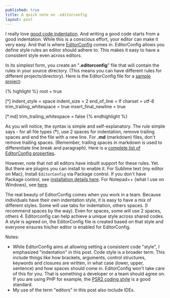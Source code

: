 ```yaml
---
published: true
title: A quick note on .editorconfig
layout: post
---
```

I really love [good code indentation](http://obem.be/2012/09/29/code-indention-it-is-this-simple.html). And writing a good code starts from a good indentation. While this is a conscious effort, your editor can make it very easy. And that is where [EditorConfig](http://editorconfig.org/) comes in. EditorConfig allows you define style rules an editor should adhere to. This makes it easy to have a consistent style even across editors.

In its simplest form, you create an "**.editorconfig**" file that will contain the rules in your source directory. (This means you can have different rules for different projects/directory). Here is the EditorConfig file for a [sample project](https://github.com/kehers/fave):

{% highlight %}
root = true

[*]
indent_style = space
indent_size = 2
end_of_line = lf
charset = utf-8
trim_trailing_whitespace = true
insert_final_newline = true

[*.md]
trim_trailing_whitespace = false
{% endhighlight %}

As you will notice, the syntax is simple and self-explanatory. The rule simple says - for all file types (__*__), use 2 spaces for indentation, remove trailing spaces and end the file with a new line. For **.md** (markdown) files, don't remove trailing spaces. (Remember, trailing spaces in markdown is used to differentiate line break and paragraph). Here is a [complete list of EditorConfig properties](https://github.com/editorconfig/editorconfig/wiki/EditorConfig-Properties).

However, note that not all editors have inbuilt support for these rules. Yet. But there are plugins you can install to enable it. For Sublime text (my editor on Mac), Install ```EditorConfig``` via Package control. If you don't have Package control, see [installation details here](https://packagecontrol.io/installation). For Notepad++ (what I use on Windows), see [here](https://github.com/editorconfig/editorconfig-notepad-plus-plus#readme).

The real beauty of EditorConfig comes when you work in a team. Because individuals have their own indentation style, it is easy to have a mix of different styles. Some will use tabs for indentation, others spaces. (I recommend spaces by the way). Even for spaces, some will use 2 spaces, others 4. Editorconfig can help achieve a unique style across shared codes. A style is agreed on, the EditorConfig file is created based on that style and everyone ensures his/her editor is enabled for EditorConfig.

Notes:

- While EditorConfig aims at allowing setting a consistent code "style", I emphasized "indentation" in this post. Code style is a broader term. This include things like how brackets, arguments, control structures, keywords and closures are written, in what case (lower, upper, sentence) and how spaces should come in. EditorConfig won't take care of this for you. That is something a developer or a team should agree on. If you are using PHP for example, the [PSR2 coding style](http://www.php-fig.org/psr/psr-2/) is a good standard.
- My use of the term "editors" in this post also include IDEs.